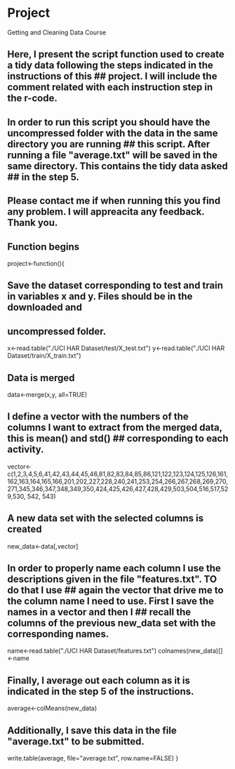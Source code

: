 Project
=======

Getting and Cleaning Data Course

## Here, I present the script function used to create a tidy data following the steps indicated in the instructions of this ## project. I will include the comment related with each instruction step in the r-code. 
## In order to run this script you should have the uncompressed folder with the data in the same directory you are running ## this script. After running a file "average.txt" will be saved in the same directory. This contains the tidy data asked ## in the step 5.
## Please contact me if when running this you find any problem. I will appreacita any feedback. Thank you.

## Function begins
project<-function(){
  
  ## Save the dataset corresponding to test and train in variables x and y. Files should be in the downloaded and 
  ## uncompressed folder. 
  x<-read.table("./UCI HAR Dataset/test/X_test.txt")
  y<-read.table("./UCI HAR Dataset/train/X_train.txt")
  
  ## Data is merged
  data<-merge(x,y, all=TRUE)
  
  ## I define a vector with the numbers of the columns I want to extract from the merged data, this is mean() and std()    ## corresponding to each activity.
  
  vector<-c(1,2,3,4,5,6,41,42,43,44,45,46,81,82,83,84,85,86,121,122,123,124,125,126,161,162,163,164,165,166,201,202,227,228,240,241,253,254,266,267,268,269,270,271,345,346,347,348,349,350,424,425,426,427,428,429,503,504,516,517,529,530, 542, 543)
  
  ## A new data set with the selected columns is created
  new_data<-data[,vector]
  
  ## In order to properly name each column I use the descriptions given in the file "features.txt". TO do that I use       ## again the vector that drive me to the column name I need to use. First I save the names in a vector and then I        ## recall the columns of the previous new_data set with the corresponding names.
  name<-read.table("./UCI HAR Dataset/features.txt")
  colnames(new_data)[]<-name
  
  ## Finally, I average out each column as it is indicated in the step 5 of the instructions.
  average<-colMeans(new_data)
  
  ## Additionally, I save this data in the file "average.txt" to be submitted.
  write.table(average, file="average.txt", row.name=FALSE) 
}
